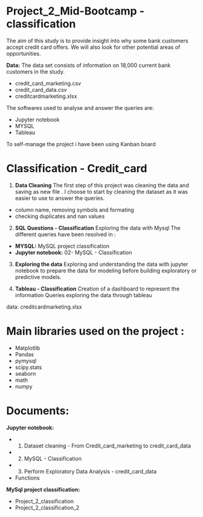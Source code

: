 # Project_2_Mid-Bootcamp - classification
The aim of this study is to provide insight into why some bank customers accept credit card offers. 
We will also look for other potential areas of opportunities.


**Data:** The data set consists of information on 18,000 current bank customers in the study.
- credit_card_marketing.csv
- credit_card_data.csv
- creditcardmarketing.xlsx

The softwares used to analyse and answer the queries are:
- Jupyter notebook
- MYSQL
- Tableau 


To self-manage the project i have been using Kanban board



# Classification - Credit_card

01. **Data Cleaning**
The first step of this project was cleaning the data and saving as new file .
I choose to start by cleaning the dataset as it was easier to use to answer the queries.
- column name, removing  symbols and formating
- checking duplicates and nan values

02. **SQL Questions - Classification**
Exploring the data with Mysql
The different queries have been resolved in :
- **MYSQL:** MySQL project classification
- **Jupyter notebook:** 02- MySQL - Classification 


03. **Exploring the data**
Exploring and understanding the data with jupyter notebook to prepare the data for modeling before building exploratory or predictive models.


04. **Tableau - Classification**
Creation of a dashboard to represent the information
Queries exploring the data through tableau

data: creditcardmarketing.xlsx 



# Main libraries used on the project  :
- Matplotlib
- Pandas
- pymysql
- scipy.stats
- seaborn
- math
- numpy
 


# Documents:
**Jupyter notebook:**
- 01. Dataset cleaning - From Credit_card_marketing to credit_card_data
- 02. MySQL - Classification
- 03. Perform Exploratory Data Analysis - credit_card_data
- Functions 

**MySql project classification:**
- Project_2_classification
- Project_2_classification_2
